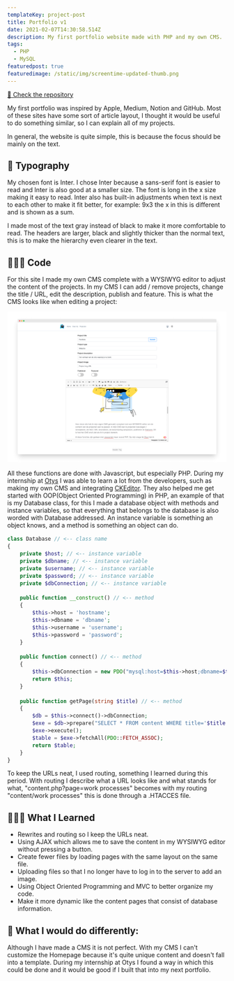 ```yaml
---
templateKey: project-post
title: Portfolio v1
date: 2021-02-07T14:30:58.514Z
description: My first portfolio website made with PHP and my own CMS.
tags:
  - PHP
  - MySQL
featuredpost: true
featuredimage: /static/img/screentime-updated-thumb.png
---
```

[💾 Check the repository](https://github.com/dylanwe/portfolio-v1)

My first portfolio was inspired by Apple, Medium, Notion and GitHub. Most of these sites have some sort of article layout, I thought it would be useful to do something similar, so I can explain all of my projects.

In general, the website is quite simple, this is because the focus should be mainly on the text.

## 📝 Typography

My chosen font is Inter. I chose Inter because a sans-serif font is easier to read and Inter is also good at a smaller size. The font is long in the x size making it easy to read. Inter also has built-in adjustments when text is next to each other to make it fit better, for example: 9x3 the x in this is different and is shown as a sum.

I made most of the text gray instead of black to make it more comfortable to read. The headers are larger, black and slightly thicker than the normal text, this is to make the hierarchy even clearer in the text.

## 🧑🏻‍💻 Code

For this site I made my own CMS complete with a WYSIWYG editor to adjust the content of the projects. In my CMS I can add / remove projects, change the title / URL, edit the description, publish and feature. This is what the CMS looks like when editing a project:

![picture of the backend cms i use to edit projects](portfolio_cms.png)

All these functions are done with Javascript, but especially PHP. During my internship at [Otys](https://www.otys.nl) I was able to learn a lot from the developers, such as making my own CMS and integrating [CKEditor](https://ckeditor.com). They also helped me get started with OOP(Object Oriented Programming) in PHP, an example of that is my Database class, for this I made a database object with methods and instance variables, so that everything that belongs to the database is also worded with Database addressed. An instance variable is something an object knows, and a method is something an object can do.

```php
class Database // <-- class name 
{
    private $host; // <-- instance variable
    private $dbname; // <-- instance variable
    private $username; // <-- instance variable
    private $password; // <-- instance variable
    private $dbConnection; // <-- instance variable

    public function __construct() // <-- method
    {
        $this->host = 'hostname';
        $this->dbname = 'dbname';
        $this->username = 'username';
        $this->password = 'password';
    }

    public function connect() // <-- method
    {
        $this->dbConnection = new PDO("mysql:host=$this->host;dbname=$this->dbname;charset=utf8","$this->username","$this->password");
        return $this;
    }

    public function getPage(string $title) // <-- method
    {
        $db = $this->connect()->dbConnection;
        $exe = $db->prepare("SELECT * FROM content WHERE title='$title';");
        $exe->execute();
        $table = $exe->fetchAll(PDO::FETCH_ASSOC);
        return $table;
    }
}
```

To keep the URLs neat, I used routing, something I learned during this period. With routing I describe what a URL looks like and what stands for what, "content.php?page=work processes" becomes with my routing "content/work processes" this is done through a .HTACCES file.

## 🧑🏻‍🏫 What I Learned

* Rewrites and routing so I keep the URLs neat.
* Using AJAX which allows me to save the content in my WYSIWYG editor without pressing a button.
* Create fewer files by loading pages with the same layout on the same file.
* Uploading files so that I no longer have to log in to the server to add an image.
* Using Object Oriented Programming and MVC to better organize my code.
* Make it more dynamic like the content pages that consist of database information.

## 📌 What I would do differently:

Although I have made a CMS it is not perfect. With my CMS I can't customize the Homepage because it's quite unique content and doesn't fall into a template. During my internship at Otys I found a way in which this could be done and it would be good if I built that into my next portfolio.
